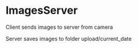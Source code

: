 # ImagesServer

Client sends images to server from camera

Server saves images to folder upload/current_date
